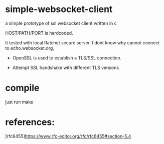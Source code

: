 # simple-websocket-client
a simple prototype of ssl websocket client written in c

HOST/PATH/PORT is hardcoded.

It tested with local Ratchet secure server.
I dont know why cannot connect to echo.websocket.org,

* OpenSSL is used to establish a TLS/SSL connection.

* Attempt SSL handshake with different TLS versions

# compile
just run make

# references:
[rfc6455]https://www.rfc-editor.org/rfc/rfc6455#section-5.4
